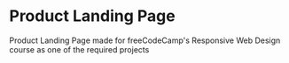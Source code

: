 # Product Landing Page
Product Landing Page made for freeCodeCamp's Responsive Web Design course as one of the required projects